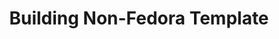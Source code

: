---
lang: de
layout: doc
redirect_from:
- /de/doc/building-non-fedora-template/
- /de/wiki/BuildingNonFedoraTemplate/
- /de/doc/BuildingNonFedoraTemplate/
redirect_to: https://github.com/Qubes-Community/Contents/blob/master/docs/building/building-non-fedora-template.md
ref: 117
title: Building Non-Fedora Template
---